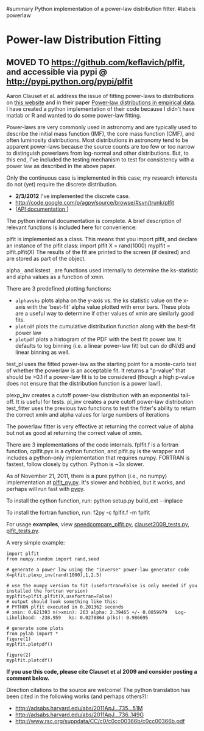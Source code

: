 ﻿#summary Python implementation of a power-law distribution fitter.
#labels powerlaw
# Power-law Distribution Fitting #

## MOVED TO https://github.com/keflavich/plfit, and accessible via pypi @ http://pypi.python.org/pypi/plfit ##

Aaron Clauset et al. address the issue of fitting power-laws to distributions on [this website](http://www.santafe.edu/~aaronc/powerlaws/) and in their paper [Power-law distributions in empirical data](http://arxiv.org/abs/0706.1062).  I have created a python implementation of their code because I didn't have matlab or R and wanted to do some power-law fitting.

Power-laws are very commonly used in astronomy and are typically used to describe the initial mass function (IMF), the core mass function (CMF), and often luminosity distributions.  Most distributions in astronomy tend to be apparent power-laws because the source counts are too few or too narrow to distinguish powerlaws from log-normal and other distributions.  But, to this end, I've included the testing mechanism to test for consistency with a power law as described in the above paper.

Only the continuous case is implemented in this case; my research interests do not (yet) require the discrete distribution.
  * **2/3/2012** I've implemented the discrete case.
  * http://code.google.com/p/agpy/source/browse/#svn/trunk/plfit
  * [[API documentation ](http://agpy.googlecode.com/svn/trunk/doc/html/plfit.html)]

The python internal documentation is complete.  A brief description of relevant functions is included here for convenience:

plfit is implemented as a class.  This means that you import plfit, and declare an instance of the plfit class:
import plfit
X = rand(1000)
myplfit = plfit.plfit(X)
The results of the fit are printed to the screen (if desired) and are stored as part of the object.

alpha`_` and kstest`_` are functions used internally to determine the ks-statistic and alpha values as a function of xmin.

There are 3 predefined plotting functions:
  * `alphavsks` plots alpha on the y-axis vs. the ks statistic value on the x-axis with the 'best-fit' alpha value plotted with error bars.   These plots are a useful way to determine if other values of xmin are similarly good fits.
  * `plotcdf` plots the cumulative distribution function along with the best-fit power law
  * `plotpdf` plots a histogram of the PDF with the best fit power law.  It defaults to log binning (i.e. a linear power-law fit) but can do dN/dS and linear binning as well.

test\_pl uses the fitted power-law as the starting point for a monte-carlo test of whether the powerlaw is an acceptable fit.  It returns a "p-value" that should be >0.1 if a power-law fit is to be considered (though a high p-value does not ensure that the distribution function is a power law!).

plexp\_inv creates a cutoff power-law distribution with an exponential tail-off.  It is useful for tests.
pl\_inv creates a pure cutoff power-law distribution
test\_fitter uses the previous two functions to test the fitter's ability to return the correct xmin and alpha values for large numbers of iterations


The powerlaw fitter is very effective at returning the correct value of alpha but not as good at returning the correct value of xmin.

There are 3 implementations of the code internals.  fplfit.f is a fortran function, cplfit.pyx is a cython function, and plfit.py is the wrapper and includes a python-only implementation that requires numpy.  FORTRAN is fastest, follow closely by cython.  Python is ~3x slower.

As of November 21, 2011, there is a pure python (i.e., no numpy) implementation at [plfit\_py.py](http://code.google.com/p/agpy/source/browse/trunk/plfit/plfit_py.py).  It's slower and hobbled, but it works, and perhaps will run fast with [pypy](http://pypy.org/).

To install the cython function, run:
python setup.py build\_ext --inplace

To install the fortran function, run:
f2py -c fplfit.f -m fplfit


For usage **examples**, view [speedcompare\_plfit.py](http://code.google.com/p/agpy/source/browse/trunk/plfit/tests/speedcompare_plfit.py), [clauset2009\_tests.py](http://code.google.com/p/agpy/source/browse/trunk/plfit/tests/clauset2009_tests.py), [plfit\_tests.py](http://code.google.com/p/agpy/source/browse/trunk/plfit/tests/plfit_tests.py).

A very simple example:
```
import plfit
from numpy.random import rand,seed

# generate a power law using the "inverse" power-law generator code
X=plfit.plexp_inv(rand(1000),1,2.5)

# use the numpy version to fit (usefortran=False is only needed if you installed the fortran version)
myplfit=plfit.plfit(X,usefortran=False)
# output should look something like this:
# PYTHON plfit executed in 0.201362 seconds
# xmin: 0.621393 n(>xmin): 263 alpha: 2.39465 +/- 0.0859979   Log-Likelihood: -238.959   ks: 0.0278864 p(ks): 0.986695

# generate some plots
from pylab import *
figure(1)
myplfit.plotpdf()

figure(2)
myplfit.plotcdf()
```


**If you use this code, please cite Clauset et al 2009 and consider posting a comment below.**

Direction citations to the source are welcome!  The python translation has been cited in the following works (and perhaps others?):

  * http://adsabs.harvard.edu/abs/2011ApJ...735...51M
  * http://adsabs.harvard.edu/abs/2011ApJ...736..149G
  * http://www.rsc.org/suppdata/CC/c0/c0cc00366b/c0cc00366b.pdf